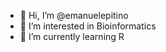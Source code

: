 - 👋 Hi, I’m @emanuelepitino
- 👀 I’m interested in Bioinformatics
- 🌱 I’m currently learning R


<!---
emanuelepitino/emanuelepitino is a ✨ special ✨ repository because its `README.md` (this file) appears on your GitHub profile.
You can click the Preview link to take a look at your changes.
--->
